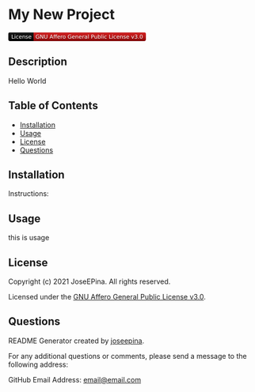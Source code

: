 # My New Project

<svg xmlns="http://www.w3.org/2000/svg" xmlns:xlink="http://www.w3.org/1999/xlink" width="278" height="18" role="img" aria-label="License: GNU Affero General Public License v3.0"><title>License: GNU Affero General Public License v3.0</title><linearGradient id="s" x2="0" y2="100%"><stop offset="0"  stop-color="#fff" stop-opacity=".7"/><stop offset=".1" stop-color="#aaa" stop-opacity=".1"/><stop offset=".9" stop-color="#000" stop-opacity=".3"/><stop offset="1"  stop-color="#000" stop-opacity=".5"/></linearGradient><clipPath id="r"><rect width="278" height="18" rx="4" fill="#fff"/></clipPath><g clip-path="url(#r)"><rect width="51" height="18" fill="black"/><rect x="51" width="227" height="18" fill="#ce090a"/><rect width="278" height="18" fill="url(#s)"/></g><g fill="#fff" text-anchor="middle" font-family="Verdana,Geneva,DejaVu Sans,sans-serif" text-rendering="geometricPrecision" font-size="110"><text aria-hidden="true" x="265" y="140" fill="#010101" fill-opacity=".3" transform="scale(.1)" textLength="410">License</text><text x="265" y="130" transform="scale(.1)" fill="#fff" textLength="410">License</text><text aria-hidden="true" x="1635" y="140" fill="#010101" fill-opacity=".3" transform="scale(.1)" textLength="2170">GNU Affero General Public License v3.0</text><text x="1635" y="130" transform="scale(.1)" fill="#fff" textLength="2170">GNU Affero General Public License v3.0</text></g></svg>

## Description

Hello World

## Table of Contents

* [Installation](#installation)
* [Usage](#usage)
* [License](#license)
* [Questions](#questions)
## Installation

Instructions:

## Usage

this is usage

## License


   Copyright (c) 2021 JoseEPina. All rights reserved.
   
   Licensed under the [GNU Affero General Public License v3.0](https://choosealicense.com/licenses/agpl-3.0).

## Questions



README Generator created by [joseepina](https://github.com/joseepina).

For any additional questions or comments, please send a message to the following address:

GitHub Email Address: [email@email.com](email@email.com)

